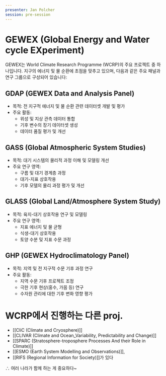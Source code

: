 ```yaml
---
presenter: Jan Polcher
session: pre-session
---
```

# GEWEX (Global Energy and Water cycle EXperiment)

GEWEX는 World Climate Research Programme (WCRP)의 주요 프로젝트 중 하나입니다. 지구의 에너지 및 물 순환에 초점을 맞추고 있으며, 다음과 같은 주요 패널과 연구 그룹으로 구성되어 있습니다:

## GDAP (GEWEX Data and Analysis Panel)
- 목적: 전 지구적 에너지 및 물 순환 관련 데이터셋 개발 및 평가
- 주요 활동:
  - 위성 및 지상 관측 데이터 통합
  - 기후 변수의 장기 데이터셋 생성
  - 데이터 품질 평가 및 개선

## GASS (Global Atmospheric System Studies)
- 목적: 대기 시스템의 물리적 과정 이해 및 모델링 개선
- 주요 연구 영역:
  - 구름 및 대기 경계층 과정
  - 대기-지표 상호작용
  - 기후 모델의 물리 과정 평가 및 개선

## GLASS (Global Land/Atmosphere System Study)
- 목적: 육지-대기 상호작용 연구 및 모델링
- 주요 연구 영역:
  - 지표 에너지 및 물 균형
  - 식생-대기 상호작용
  - 토양 수분 및 지표 수문 과정

## GHP (GEWEX Hydroclimatology Panel)
- 목적: 지역 및 전 지구적 수문 기후 과정 연구
- 주요 활동:
  - 지역 수문 기후 프로젝트 조정
  - 극한 기후 현상(홍수, 가뭄 등) 연구
  - 수자원 관리에 대한 기후 변화 영향 평가

# WCRP에서 진행하는 다른 proj.
- [[CliC (Climate and Cryosphere)]]
- [[CLIVAR (Climate and Ocean_Variability, Predictability and Change)]]
- [[SPARC (Stratosphere-troposphere Processes And their Role in Climate)]]
- [[ESMO (Earth System Modelling and Observations)]],
- [[RIFS (Regional Information for Society)]]가 있다

$\therefore$ 여러 나라가 함께 하는 게 중요하다~